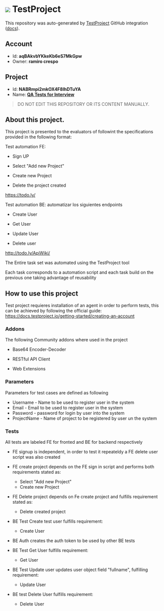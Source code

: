 # ![](https://s3.amazonaws.com/storage-static.testproject.io/logos/TP-Logo-Square.svg) TestProject

This repository was auto-generated by [TestProject](https://testproject.io) GitHub integration ([docs](https://docs.testproject.io/testproject-integrations/github-integration)).

## Account
* Id: **aqBAkvbYKkeKb6eS7MkGpw**
* Owner: **ramiro crespo**

## Project
* Id: **NABRmpi2mkOX4F8IhDTuYA**
* Name: **[QA Tests for Interview](https://app.testproject.io/#/projects/989094/tests)**

> DO NOT EDIT THIS REPOSITORY OR ITS CONTENT MANUALLY.

## About this project.

This project is presented to the evaluators of <company> followint the specifications provided in the following format:

Test automation FE:

- Sign UP

- Select "Add new Project"

- Create new Project

- Delete the project created
  
https://todo.ly/

 

Test automation BE: automatizar los siguientes endpoints

- Create User

- Get User

- Update User

- Delete user
  

http://todo.ly/ApiWiki/
  
  
  
The Entire task set was automated using the TestProject tool

Each task corresponds to a automation script and each task build on the previous one taking advantage of reusability
  
## How to use this project

Test project requieres installation of an agent in order to perform tests, this can be achieved by following the official guide: <https://docs.testproject.io/getting-started/creating-an-account>
  
### Addons
  The following Community addons where used in the project
  
  * Base64 Encoder-Decoder
  
  * RESTful API Client
  
  * Web Extensions
### Parameters
  Parameters for test cases are defined as following
  * Username - Name to be used to register user in the system
  * Email - Email to be used to register user in the system
  * Password - password for login by user into the system
  * ProjectName - Name of project to be registered by user un the system
### Tests
  
  All tests are labeled FE for fronted and BE for backend respectively

* FE signup is independent, in order to test it repeateldy a FE delete user script was also created
* FE create project depends on the FE sign in script and performs both requirements stated as:
    - Select "Add new Project"
    - Create new Project
* FE Delete project depends on Fe create project and fulfills requirement stated as:
    - Delete created project
  
* BE Test Create test user fulfills requirement:
    - Create User
* BE Auth creates the auth token to be used by other BE tests
* BE Test Get User fulfills requirement:
    - Get User
* BE Test Update user updates user object field "fullname", fulfilling requirement:
    - Update User
* BE test Delete User fulfills requirement:
    - Delete User
